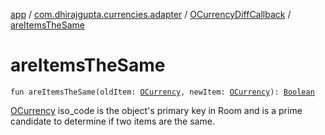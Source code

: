 [app](../../index.md) / [com.dhirajgupta.currencies.adapter](../index.md) / [OCurrencyDiffCallback](index.md) / [areItemsTheSame](./are-items-the-same.md)

# areItemsTheSame

`fun areItemsTheSame(oldItem: `[`OCurrency`](../../com.dhirajgupta.currencies.model/-o-currency/index.md)`, newItem: `[`OCurrency`](../../com.dhirajgupta.currencies.model/-o-currency/index.md)`): `[`Boolean`](https://kotlinlang.org/api/latest/jvm/stdlib/kotlin/-boolean/index.html)

[OCurrency](../../com.dhirajgupta.currencies.model/-o-currency/index.md) iso_code is the object's primary key in Room and is a prime candidate to determine if two items
are the same.


